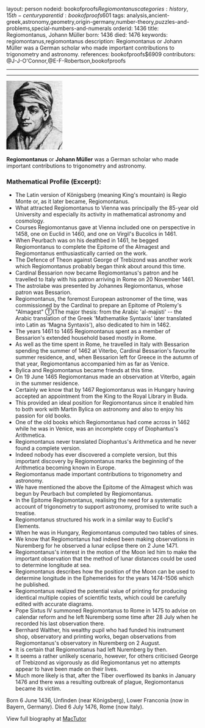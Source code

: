 layout: person
nodeid: bookofproofs$Regiomontanus
categories: history,15th-century
parentid: bookofproofs$601
tags: analysis,ancient-greek,astronomy,geometry,origin-germany,number-theory,puzzles-and-problems,special-numbers-and-numerals
orderid: 1436
title: Regiomontanus, Johann Müller
born: 1436
died: 1476
keywords: regiomontanus,regiomontanus
description: Regiomontanus or Johann Müller was a German scholar who made important contributions to trigonometry and astronomy.
references: bookofproofs$6909
contributors: @J-J-O'Connor,@E-F-Robertson,bookofproofs

---



---

![Regiomontanus.jpg](https://github.com/bookofproofs/bookofproofs.github.io/blob/main/_sources/_assets/images/portraits/Regiomontanus.jpg?raw=true)

**Regiomontanus** or **Johann Müller** was a German scholar who made important contributions to trigonometry and astronomy.

### Mathematical Profile (Excerpt):
* The Latin version of Königsberg (meaning King's mountain) is Regio Monte or, as it later became, Regiomontanus.
* What attracted Regiomontanus to Vienna was principally the 85-year old University and especially its activity in mathematical astronomy and cosmology.
* Courses Regiomontanus gave at Vienna included one on perspective in 1458, one on Euclid in 1460, and one on Virgil's Bucolics in 1461.
* When Peurbach was on his deathbed in 1461, he begged Regiomontanus to complete the Epitome of the Almagest and Regiomontanus enthusiastically carried on the work.
* The Defence of Theon against George of Trebizond was another work which Regiomontanus probably began think about around this time.
* Cardinal Bessarion now became Regiomontanus's patron and he travelled to Italy with his patron arriving in Rome on 20 November 1461.
* The astrolabe was presented by Johannes Regiomontanus, whose patron was Bessarion.
* Regiomontanus, the foremost European astronomer of the time, was commissioned by the Cardinal to prepare an Epitome of Ptolemy's "Almagest" Ⓣ(The major thesis: from the Arabic 'al-majisti' -- the Arabic translation of the Greek 'Mathematike Syntaxis' later translated into Latin as 'Magna Syntaxis'), also dedicated to him in 1462.
* The years 1461 to 1465 Regiomontanus spent as a member of Bessarion's extended household based mostly in Rome.
* As well as the time spent in Rome, he travelled in Italy with Bessarion spending the summer of 1462 at Viterbo, Cardinal Bessarion's favourite summer residence, and, when Bessarion left for Greece in the autumn of that year, Regiomontanus accompanied him as far as Venice.
* Bylica and Regiomontanus became friends at this time.
* On 19 June 1465 Regiomontanus made an observation at Viterbo, again in the summer residence.
* Certainly we know that by 1467 Regiomontanus was in Hungary having accepted an appointment from the King to the Royal Library in Buda.
* This provided an ideal position for Regiomontanus since it enabled him to both work with Martin Bylica on astronomy and also to enjoy his passion for old books.
* One of the old books which Regiomontanus had come across in 1462 while he was in Venice, was an incomplete copy of Diophantus's Arithmetica.
* Regiomontanus never translated Diophantus's Arithmetica and he never found a complete version.
* Indeed nobody has ever discovered a complete version, but this important discovery by Regiomontanus marks the beginning of the Arithmetica becoming known in Europe.
* Regiomontanus made important contributions to trigonometry and astronomy.
* We have mentioned the above the Epitome of the Almagest which was begun by Peurbach but completed by Regiomontanus.
* In the Epitome Regiomontanus, realising the need for a systematic account of trigonometry to support astronomy, promised to write such a treatise.
* Regiomontanus structured his work in a similar way to Euclid's Elements.
* When he was in Hungary, Regiomontanus computed two tables of sines.
* We know that Regiomontanus had indeed been making observations in Nuremberg for he observed a lunar eclipse there on 2 June 1471.
* Regiomontanus's interest in the motion of the Moon led him to make the important observation that the method of lunar distances could be used to determine longitude at sea.
* Regiomontanus describes how the position of the Moon can be used to determine longitude in the Ephemerides for the years 1474-1506 which he published.
* Regiomontanus realized the potential value of printing for producing identical multiple copies of scientific texts, which could be carefully edited with accurate diagrams.
* Pope Sixtus IV summoned Regiomontanus to Rome in 1475 to advise on calendar reform and he left Nuremberg some time after 28 July when he recorded his last observation there.
* Bernhard Walther, his wealthy pupil who had funded his instrument shop, observatory and printing works, began observations from Regiomontanus's observatory in Nuremberg on 2 August.
* It is certain that Regiomontanus had left Nuremberg by then.
* It seems a rather unlikely scenario, however, for others criticised George of Trebizond as vigorously as did Regiomontanus yet no attempts appear to have been made on their lives.
* Much more likely is that, after the Tiber overflowed its banks in January 1476 and there was a resulting outbreak of plague, Regiomontanus became its victim.

Born 6 June 1436, Unfinden (near Königsberg), Lower Franconia (now in Bayern, Germany). Died 6 July 1476, Rome (now Italy).

View full biography at [MacTutor](https://mathshistory.st-andrews.ac.uk/Biographies/Regiomontanus/)
